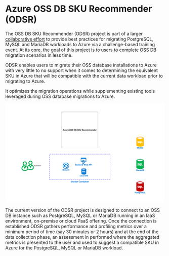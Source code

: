 # Azure OSS DB SKU Recommender (ODSR)

The OSS DB SKU Recommender (ODSR) project is part of a larger [collaborative effort](https://github.com/izzymsft/OSSDatabaseMigrationHackathon) to provide best practices for migrating PostgreSQL, MySQL and MariaDB workloads to Azure via a challenge-based training event. At its core, the goal of this project is to users to complete OSS DB migration scenarios in less time. 

ODSR enables users to migrate their OSS database installations to Azure with very little to no support when it comes to determining the equivalent SKU in Azure that will be compatible with the current data workload prior to migrating to Azure. 

It optimizes the migration operations while supplementing existing tools leveraged during OSS database migrations to Azure.

![alt text](ODSR.png "Azure OSS DB SKU Recommender ")

The current version of the ODSR project is designed to connect to an OSS DB instance such as PostgreSQL, MySQL or MariaDB running in an IaaS environment, on-premise or cloud PaaS offering. Once the connection is established ODSR gathers performance and profiling metrics over a minimum period of time (say 30 minutes or 2 hours) and at the end of the data collection phase, an assessment in performed where the aggregated metrics is presented to the user and used to suggest a compatible SKU in Azure for the PostgreSQL, MySQL or MariaDB workload.

